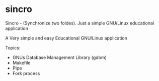 # sincro
Sincro - (Synchronize two foldes). Just a simple GNU/Linux educational application

A Very simple and easy Educational GNU/Linux application 

Topics:
 - GNUs Database Management Library (gdbm)
 - Makefile
 - Pipe
 - Fork process
